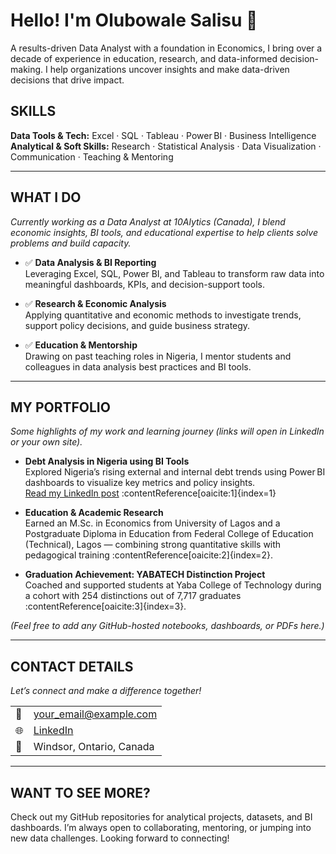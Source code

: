 # Hello! I'm Olubowale Salisu 👋  
A results-driven Data Analyst with a foundation in Economics, I bring over a decade of experience in education, research, and data-informed decision-making. I help organizations uncover insights and make data-driven decisions that drive impact.

## SKILLS  
**Data Tools & Tech:** Excel · SQL · Tableau · Power BI · Business Intelligence  
**Analytical & Soft Skills:** Research · Statistical Analysis · Data Visualization · Communication · Teaching & Mentoring

---

## WHAT I DO  
*Currently working as a Data Analyst at 10Alytics (Canada), I blend economic insights, BI tools, and educational expertise to help clients solve problems and build capacity.*

- ✅ **Data Analysis & BI Reporting**  
  Leveraging Excel, SQL, Power BI, and Tableau to transform raw data into meaningful dashboards, KPIs, and decision-support tools.

- ✅ **Research & Economic Analysis**  
  Applying quantitative and economic methods to investigate trends, support policy decisions, and guide business strategy.

- ✅ **Education & Mentorship**  
  Drawing on past teaching roles in Nigeria, I mentor students and colleagues in data analysis best practices and BI tools.

---

## MY PORTFOLIO  
*Some highlights of my work and learning journey (links will open in LinkedIn or your own site).*

- **Debt Analysis in Nigeria using BI Tools**  
  Explored Nigeria’s rising external and internal debt trends using Power BI dashboards to visualize key metrics and policy insights.  
  [Read my LinkedIn post](https://www.linkedin.com/posts/olubowale-salisu-95ab1b276_sadly-nigeria-external-and-internal-debt-activity-7138152549756407808-U7z5) :contentReference[oaicite:1]{index=1}

- **Education & Academic Research**  
  Earned an M.Sc. in Economics from University of Lagos and a Postgraduate Diploma in Education from Federal College of Education (Technical), Lagos — combining strong quantitative skills with pedagogical training :contentReference[oaicite:2]{index=2}.

- **Graduation Achievement: YABATECH Distinction Project**  
  Coached and supported students at Yaba College of Technology during a cohort with 254 distinctions out of 7,717 graduates :contentReference[oaicite:3]{index=3}.

*(Feel free to add any GitHub-hosted notebooks, dashboards, or PDFs here.)*

---

## CONTACT DETAILS  
*Let’s connect and make a difference together!*

| | |
|--|--|
| 📧 | <your_email@example.com> |
| 🌐 | [LinkedIn](https://www.linkedin.com/in/olubowale-salisu) |
| 📍 | Windsor, Ontario, Canada |

---

## WANT TO SEE MORE?  
Check out my GitHub repositories for analytical projects, datasets, and BI dashboards. I’m always open to collaborating, mentoring, or jumping into new data challenges. Looking forward to connecting!


